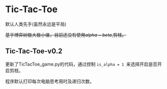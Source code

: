 # Tic-Tac-Toe

默认人类先手(虽然永远是平局)

~~基于博弈树极大极小值，目前还没有使用$alpha-beta$,剪枝。~~

## Tic-Tac-Toe-v0.2
更新了TicTacToe_game.py的代码，通过控制
`is_alpha = 1 `来选择开启是否开启剪枝。

程序默认打印每次电脑思考用时及递归次数。
